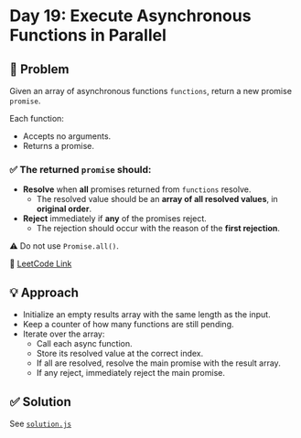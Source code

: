# Day 19: Execute Asynchronous Functions in Parallel

## 📝 Problem
Given an array of asynchronous functions `functions`, return a new promise `promise`.

Each function:
- Accepts no arguments.
- Returns a promise.

### ✅ The returned `promise` should:
- **Resolve** when **all** promises returned from `functions` resolve.
  - The resolved value should be an **array of all resolved values**, in **original order**.
- **Reject** immediately if **any** of the promises reject.
  - The rejection should occur with the reason of the **first rejection**.

⚠️ Do not use `Promise.all()`.

📎 [LeetCode Link](https://leetcode.com/problems/execute-asynchronous-functions-in-parallel/)

## 💡 Approach
- Initialize an empty results array with the same length as the input.
- Keep a counter of how many functions are still pending.
- Iterate over the array:
  - Call each async function.
  - Store its resolved value at the correct index.
  - If all are resolved, resolve the main promise with the result array.
  - If any reject, immediately reject the main promise.

## ✅ Solution
See [`solution.js`](./solution.js)
